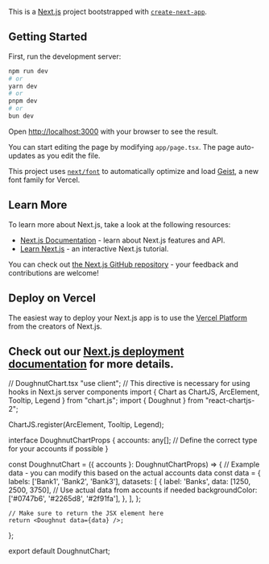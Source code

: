 This is a [Next.js](https://nextjs.org) project bootstrapped with [`create-next-app`](https://nextjs.org/docs/app/api-reference/cli/create-next-app).

## Getting Started

First, run the development server:

```bash
npm run dev
# or
yarn dev
# or
pnpm dev
# or
bun dev
```

Open [http://localhost:3000](http://localhost:3000) with your browser to see the result.

You can start editing the page by modifying `app/page.tsx`. The page auto-updates as you edit the file.

This project uses [`next/font`](https://nextjs.org/docs/app/building-your-application/optimizing/fonts) to automatically optimize and load [Geist](https://vercel.com/font), a new font family for Vercel.

## Learn More

To learn more about Next.js, take a look at the following resources:

- [Next.js Documentation](https://nextjs.org/docs) - learn about Next.js features and API.
- [Learn Next.js](https://nextjs.org/learn) - an interactive Next.js tutorial.

You can check out [the Next.js GitHub repository](https://github.com/vercel/next.js) - your feedback and contributions are welcome!

## Deploy on Vercel

The easiest way to deploy your Next.js app is to use the [Vercel Platform](https://vercel.com/new?utm_medium=default-template&filter=next.js&utm_source=create-next-app&utm_campaign=create-next-app-readme) from the creators of Next.js.

Check out our [Next.js deployment documentation](https://nextjs.org/docs/app/building-your-application/deploying) for more details.
--------------------------------------------------------------
// DoughnutChart.tsx
"use client"; // This directive is necessary for using hooks in Next.js server components
import { Chart as ChartJS, ArcElement, Tooltip, Legend } from "chart.js";
import { Doughnut } from "react-chartjs-2";

ChartJS.register(ArcElement, Tooltip, Legend);

interface DoughnutChartProps {
    accounts: any[]; // Define the correct type for your accounts if possible
}

const DoughnutChart = ({ accounts }: DoughnutChartProps) => {
    // Example data - you can modify this based on the actual accounts data
    const data = {
        labels: ['Bank1', 'Bank2', 'Bank3'],
        datasets: [
            {
                label: 'Banks',
                data: [1250, 2500, 3750], // Use actual data from accounts if needed
                backgroundColor: ['#0747b6', '#2265d8', '#2f91fa'],
            },
        ],
    };

    // Make sure to return the JSX element here
    return <Doughnut data={data} />;
};

export default DoughnutChart;
